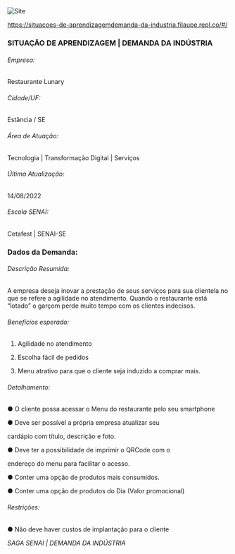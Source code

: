<img src="https://user-images.githubusercontent.com/83516034/193357081-74e83abf-c71c-4b10-8c1d-d45fe96b4d35.png" align="center" alt="Site">

https://situacoes-de-aprendizagemdemanda-da-industria.filaupe.repl.co/#/
 
### **SITUAÇÃO DE APRENDIZAGEM | DEMANDA DA INDÚSTRIA**

###### Empresa:

Restaurante Lunary

###### Cidade/UF:

Estância / SE

###### Área de Atuação:

Tecnologia | Transformação Digital | Serviços

###### Última Atualização:

14/08/2022

###### Escola SENAI:

Cetafest | SENAI-SE

### **Dados da Demanda:**

###### Descrição Resumida:

A empresa deseja inovar a prestação de seus serviços para sua clientela no que se refere a agilidade no atendimento. Quando o restaurante está “lotado” o garçom perde muito tempo com os clientes indecisos.

###### Benefícios esperado:

1. Agilidade no atendimento

2. Escolha fácil de pedidos

3. Menu atrativo para que o cliente seja induzido a comprar mais.

###### Detalhamento:

● O cliente possa acessar o Menu do restaurante pelo seu smartphone

● Deve ser possível a própria empresa atualizar seu

cardápio com título, descrição e foto.

● Deve ter a possibilidade de imprimir o QRCode com o

endereço do menu para facilitar o acesso.

● Conter uma opção de produtos mais consumidos.

● Conter uma opção de produtos do Dia (Valor promocional)

###### Restrições:

● Não deve haver custos de implantação para o cliente


*SAGA SENAI | DEMANDA DA INDÚSTRIA*
